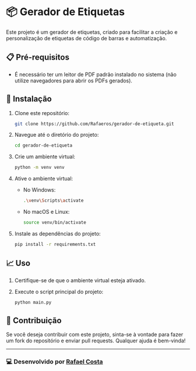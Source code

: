 # 📦 Gerador de Etiquetas

Este projeto é um gerador de etiquetas, criado para facilitar a criação e personalização de etiquetas de código de barras e automatização. 

## 📋 Pré-requisitos

- É necessário ter um leitor de PDF padrão instalado no sistema (não utilize navegadores para abrir os PDFs gerados).

## 🚀 Instalação

1. Clone este repositório:

    ```bash
    git clone https://github.com/Rafaeros/gerador-de-etiqueta.git
    ```

2. Navegue até o diretório do projeto:

    ```bash
    cd gerador-de-etiqueta
    ```

3. Crie um ambiente virtual:

    ```bash
    python -m venv venv
    ```

4. Ative o ambiente virtual:

    - No Windows:
        ```bash
        .\venv\Scripts\activate
        ```
    - No macOS e Linux:
        ```bash
        source venv/bin/activate
        ```

5. Instale as dependências do projeto:

    ```bash
    pip install -r requirements.txt
    ```

## 📈 Uso

1. Certifique-se de que o ambiente virtual esteja ativado.
2. Execute o script principal do projeto:

    ```bash
    python main.py
    ```

## 🤝 Contribuição

Se você deseja contribuir com este projeto, sinta-se à vontade para fazer um fork do repositório e enviar pull requests. Qualquer ajuda é bem-vinda!



---

### 💻  Desenvolvido por [Rafael Costa](https://github.com/Rafaeros)
